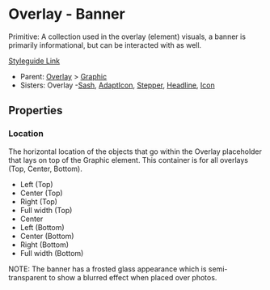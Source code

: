 # Overlay - Banner

Primitive: A collection used in the overlay (element) visuals, a banner is primarily informational, but can be interacted with as well.

[Styleguide Link](https://zpl.io/boAeDkE)

- Parent: [Overlay](https://github.com/able-app/docs/blob/d689178b930c7095c750671b112985ac09eccd08/controls/%CE%B5%20elements/overlay/overlay.md) > [Graphic](https://github.com/able-app/docs/blob/8cd03de6556a6ec1dcd98dc8c2230863c5dba43c/controls/%CE%B5%20elements/graphic.md)
- Sisters: Overlay -[Sash](https://github.com/able-app/docs/blob/7486c8fa88811fddbd49b82001d919e42805712e/controls/%CE%B5%20elements/overlay/ol-sash.md), [AdaptIcon](https://github.com/able-app/docs/blob/7486c8fa88811fddbd49b82001d919e42805712e/controls/%CE%B5%20elements/overlay/ol-adapticon.md), [Stepper](https://github.com/able-app/docs/blob/b9b8be305e8d9efb656b83048677b42297120b39/controls/%CE%B5%20elements/graphic/overlay/ol-stepper.md), [Headline](https://github.com/able-app/docs/blob/b9b8be305e8d9efb656b83048677b42297120b39/controls/%CE%B5%20elements/graphic/overlay/ol-headline.md), [Icon](https://github.com/able-app/docs/blob/7486c8fa88811fddbd49b82001d919e42805712e/controls/%CE%B5%20elements/overlay/ol-icon.md)

## Properties

### Location

The horizontal location of the objects that go within the Overlay placeholder that lays on top of the Graphic element. This container is for all overlays (Top, Center, Bottom).

 - Left (Top)
 - Center (Top)
 - Right (Top)
 - Full width (Top)
 - Center
 - Left (Bottom)
 - Center (Bottom)
 - Right (Bottom)
 - Full width (Bottom)

NOTE: The banner has a frosted glass appearance which is semi-transparent to show a blurred effect when placed over photos.